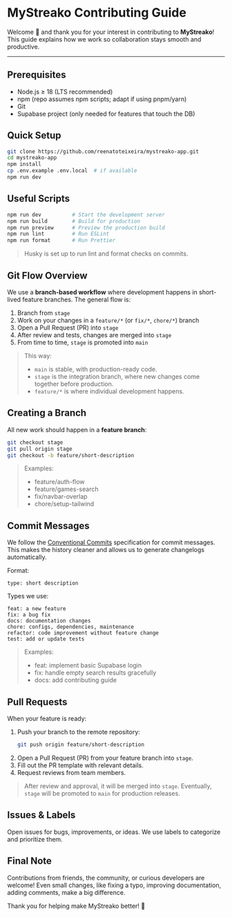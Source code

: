 # MyStreako Contributing Guide

Welcome 👋 and thank you for your interest in contributing to **MyStreako**!
This guide explains how we work so collaboration stays smooth and productive.

---

## Prerequisites

- Node.js ≥ 18 (LTS recommended)
- npm (repo assumes npm scripts; adapt if using pnpm/yarn)
- Git
- Supabase project (only needed for features that touch the DB)

## Quick Setup

```bash
git clone https://github.com/reenatoteixeira/mystreako-app.git
cd mystreako-app
npm install
cp .env.example .env.local  # if available
npm run dev
```

## Useful Scripts

```bash
npm run dev          # Start the development server
npm run build        # Build for production
npm run preview      # Preview the production build
npm run lint         # Run ESLint
npm run format       # Run Prettier
```

> Husky is set up to run lint and format checks on commits.

## Git Flow Overview

We use a **branch-based workflow** where development happens in short-lived feature branches.
The general flow is:

1. Branch from `stage`
2. Work on your changes in a `feature/*` (or `fix/*`, `chore/*`) branch
3. Open a Pull Request (PR) into `stage`
4. After review and tests, changes are merged into `stage`
5. From time to time, `stage` is promoted into `main`

> This way:
>
> - `main` is stable, with production-ready code.
> - `stage` is the integration branch, where new changes come together before production.
> - `feature/*` is where individual development happens.

## Creating a Branch

All new work should happen in a **feature branch**:

```bash
git checkout stage
git pull origin stage
git checkout -b feature/short-description
```

> Examples:
>
> - feature/auth-flow
> - feature/games-search
> - fix/navbar-overlap
> - chore/setup-tailwind

## Commit Messages

We follow the [Conventional Commits](https://www.conventionalcommits.org/en/v1.0.0/) specification for commit messages.
This makes the history cleaner and allows us to generate changelogs automatically.

Format:

```text
type: short description
```

Types we use:

```text
feat: a new feature
fix: a bug fix
docs: documentation changes
chore: configs, dependencies, maintenance
refactor: code improvement without feature change
test: add or update tests
```

> Examples:
>
> - feat: implement basic Supabase login
> - fix: handle empty search results gracefully
> - docs: add contributing guide

## Pull Requests

When your feature is ready:

1. Push your branch to the remote repository:
   ```bash
   git push origin feature/short-description
   ```
2. Open a Pull Request (PR) from your feature branch into `stage`.
3. Fill out the PR template with relevant details.
4. Request reviews from team members.

> After review and approval, it will be merged into `stage`. Eventually, `stage` will be promoted to `main` for
> production releases.

## Issues & Labels

Open issues for bugs, improvements, or ideas. We use labels to categorize and prioritize them.

## Final Note

Contributions from friends, the community, or curious developers are welcome! Even small changes, like fixing a typo,
improving documentation, adding comments, make a big difference.

Thank you for helping make MyStreako better! 💚
